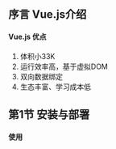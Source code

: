 ## 序言 Vue.js介绍

#### Vue.js 优点

1. 体积小33K
2. 运行效率高，基于虚拟DOM
3. 双向数据绑定
4. 生态丰富、学习成本低

## 第1节 安装与部署

#### 使用<script>标签直接引入Vue.js

引入本地vue.js文件语法：

```html
<script src="./vue.script"></script>
```

通过CDN引入vue.js文件语法：

```html
<script src="https://cdn.jsdelivr.net/npm/vue/dist/vue.js"></script>
```

当下载并使用<script>标签引入Vue.js后，Vue会被注册为一个全局变量，在代码文件中使用vue()函数创建Vue实例，从而实现vue操作。

## 第2节 创建第一个vue应用

#### 声明式渲染

Vue.js的核心是一个允许采用简洁的模板语法来声明式地将数据渲染进DOM的系统

声明式渲染语法1 -- 文本插值：

```html
<div id="app">
	{{ message }}
</div>
```

```javascript
var app = new Vue({
	el: '#app',
	data: {
		message: 'hello Vue!'
	}
})
```

当在控制台中修改app.message的值时，页面渲染出的值改变

声明式渲染语法2 -- 绑定元素attribute

```html
<div id = "app-2">
    <span v-bind:title="message">
    鼠标悬停几秒钟查看此处动态绑定的提示信息！
    </span>
</div>
```

```javascript
var app2 = new Vue({
	el: '#app-2',
	data: {
		message: '页面加载于' + new Data().toLocaleString()
	}
})
```

## 第3节 数据与方法

#### new Vue()

每个Vue应用都是通过用Vue函数创建一个新的Vue实例开始的，通常使用一个变量接收Vue函数被new之后的结果，也就是作为Vue的一个对象，通常使用vm(ViewModel视图模型的缩写)来代表Vue的一个实例，该过程语法如下：

```javascript
var vm = new Vue({

})
```

#### data: data

当一个Vue实例被创建时，它将data对象中的所有属性加入到Vue的响应式系统中。当这些属性的值发生改变时，视图将会产生“响应”，即匹配更新为新的值，示例如下：

```html
<div id="app">
</div>
```

```javascript
var data = { a : 1 };
var vm = new Vue({
    el: "#app",
    data: data
});
```

```javascript
data.a = "hi";
```

```javascript
vm.a = "hi, again";
```

以上改变data.a的值和vm.a的值效果相同，另外如果希望显示变量，则需要在new Vue()中就对该变量进行声明

#### Object.freeze()

Vue提供Object.freeze()方法，阻止修改现有的属性，同时响应系统中无法追踪变化，实例如下：

```html
<div id = "app">
    <p>{{ foo}}</p>
    <button v-on:click="foo = 'baz'">Change it</button>
</div>
```

```javascript
var obj = {
	foo: 'bar'
}

Object.freeze(obj)

new Vue({
    el: '#app',
    data: obj
})
```

以上语句使用freeze()方法让obj对象不再进行响应式

#### Vue实例属性和方法

Vue实例的实例属性和方法都有前缀$，以便与用户定义的属性区分开来，实例如下：

```javascript
var data = { a: 1}
var vm = new Vue({
	el: '#example',
	data: data
})

console.log(vm.$data === data); //true
console.log(vm.$el = document.getElementById('example')); //true

//$watch是一个实例方法，注意该方法是放在data.2 = 2;语句之前
vm.$watch('a', function (newValue, oldValue) {
    console.log("newValue: ", newValue); //2
    console.log("oldValue: ", oldValue); //1
})

data.a = 2;
```

注意：$watch()方法是放置于数据修改语句，即data.2 = 2的前面

## 第4节 生命周期

#### Vue实例的初始化过程

Vue实例在创建时需要经过一系列的初始化过程，例如设置数据监听、编译模板、将实例挂在到DOM并在数据变化时更新DOM等。

#### 命周期钩子

在Vue实例初始化过程中会运行一些叫做生命周期钩子的函数，可以借此在不同阶段添加需要的代码，生命周期钩子使用方法如下：

```javascript
new Vue({
	data: {
		a: 1
	},
	created: function() {
		//'this'指向vm实例
		console.log('a is: ' + this.a);
	}
})
```

#### 生期周期钩子API

在Vue官网>学习>API>[选项/生命周期钩子章节]([https://cn.vuejs.org/v2/api/#%E9%80%89%E9%A1%B9-%E7%94%9F%E5%91%BD%E5%91%A8%E6%9C%9F%E9%92%A9%E5%AD%90](https://cn.vuejs.org/v2/api/#选项-生命周期钩子))中可以查看所有生命周期钩子API

#### 生命周期钩子用法

生命周期钩子代码需要写在使用Vue函数创建的对象内，以对象属性的方式声明，该属性为一个函数，在不同生命周期阶段系统将自动调用这些函数，以beforeCreate、Created、beforeMount、mounted、beforeUpdate、updated三组常用生命周期函数为例，实例如下：

```html
<div id="app">
	{{msg}}
</div>
```

```javascript
var vm = new Vue({
    el: '#app',
    data: {
        msg: "hi vue",
    },
    beforeCreate: function(){
        console.log('beforeCreate');
    },
    created: function(){
    	console.log('created');
	},
	beforeMount: function(){
        console.log('beforeMount');
    },
    mounted: function(){
        console.log('mounted');
    }
})；

setTimeout(function(){
    vm.msg = "change......";
}, 3000);
```

## 第五节 模板语法-插值

#### 模板语法

Vue.js使用了基于HTML的模板语法。允许开发者声明式地将DOM绑定至底层Vue实例的数据。

#### 文本插值

数据绑定最常见的形式就是使用“Mustache”语法（双大括号）的文本插值，实例如下：

```html
<span>Message: {{ msg }}</span>
```

```javascript
var vm = new Vue({
	el: "span",
	data: {
		msg: "模板语法-插值"
	}
})
```

使用v-once指令可以实现一次性插值，即当数据改变时，插值处的内容不会更新。

```html
<span v-once>使用v-once指令实现一次性插值：{{ msg }}</span>
```

```javascript
var vm = new Vue({
	el: "span,
	data: {
		msg: "使用v-once该插值处的内容无法改变",
	}
})
```

此时使用如下代码修改msg的值，插值处的内容不变。

```javascript
vm.msg = "test";
```

#### 原始HTML

双大括号{{}}会将数据解释为普通文本，而非HTML代码。为了输出真正的HTML，需要使用v-html指令，代码如下：

```html
<div>
	<p>Using mustaches: {{ rawHtml }}</p>
	<p>Using v-html directive: <span v-html="rawHtml"></span></p>
</div>
```

```javascript
var vm3 = new Vue({
	el: "div",
	data: {
		rawHtml: '<span style="color:red">This should be red.</span>',
	}
})
```

#### 特性

使用v-bind指令实现HTML attribute模板语法

```html
<div id="red">
    <div v-bind:class="color">test</div>
</div>
```

```javascript
var vm = new Vue({
	el: "#red",
	data: {
		color: 'red'
	}
});
```

```css
.red {
	color: red;
}
```

#### 模板语法实现JavaScript表达式

实例如下：

```html
<p>{{ number + 1 }}</p>
<p>{{ ok ? 'YES' : 'No' }}</p>
<p>{{ message.split('').reverse().join('') }}</pp>
```

```javascript
var vm = new Vue({
	el: "p",
	data: {
		number ：10，
		ok : false,
        message: "vue"
	}
})
```

## 第六节 模板语法-指令

#### 指令

指令(directives)是带有v-前缀的特殊特性。指令特性的值预期是单个Javascript表达式(v-for例外)。

指令的职责是当表达式的值改变时，将其产生的连带影响，响应式地作用于DOM，实例如下：

```html
<p v-if="seen">现在你看到我了</p>
```

```javascript
var vm = new Vue({
	el: "#app",
	data: {
		seen : true
	}
})
```

#### 参数

一些指令能够接收一个“参数”，在指令名称之后以冒号表示，例如v-bind指令可以用于响应式的更新HTML attribute，实例如下：

```html
<a v-bind:href="url">...</a>
```

```javascript
var vm = new Vue({
	el: "#app",
	data: {
		url : "http://github.com"
	}
})
```

#### 修饰符

修饰符(modifier)是以半角句号.指明的特殊后缀，用于指出一个指令应该以特殊方式绑定，例如.prevent修饰符告诉v-on指令对于触发的事件调用event.preventDefault()，实例如下：

```html
<div v-on:click="click1">
	<div v-on:click.stop="click2">
		click me!
	</div>
</div>
```

```javascript
methods: {
	click1 : function() {
		console.log('click1');
	},
	click2 : function() {
		console.log('click2');
	}
}
```

## 第7节 class与style绑定

#### v-bind

在vue数据绑定中，可以使用v-bind指令操作元素的class列表和内联样式，只需要通过表达式计算出字符串结果即可。为应对字符串拼接麻烦且易错，在将v-bind用于class和style时，Vue.js做了专门的增强。表达式结果类型除了字符串之外还可以是对象或数组。

#### 使用对象绑定HTML Class

可以传给v-bind:class一个对象，以动态的切换class，实例如下：

```html
<div id="app">
	<div 
	class="font-size"
	v-bind:class="{ active: isActive , green : isGreen}"
	style="width:200px; height:200px; text-align:center; line-height:200px;">
	hi vue
	</div>    
</div>
```

```javascript
var vm = new Vue({
	el: "#app",
	data: {
		isActive : true,
         isGreem : true
	}
});
```

```css
.green {
    color: green;
}
.active {
    background: red;
}
```

#### 使用数组绑定HTML Class

同样也可以把一个数组传给v-bind:class，以应用一个class列表，实例如下：

```html
<div id="app">
	<div class = v-bind：class="[ isActive ? 'active' : '', isGreen ? 'green' : '']"
<div>
```

```javascript
var vm = new Vue({
	el: "#app",
	data: {
		isActive : false,
		isGreen : true
	}
});
```

```css
.active {
	background: red;
}
.green {
	color: green;
}
```

#### 使用对象绑定内联样式

使用一个Javascript对象v-bind:style绑定内联样式。CSS属性名可以使用驼峰式(camelCase)或者短横线分隔(Kebab-case，短横线分隔法的属性名需要用引号括起来)。

直接将内联样式绑定到一个样式对象通常更好，这会让模板更清晰。

实例如下：

```html
<div 
v-bind:style="{ color: color, fontSize: fontSize }"
>
	hi vue again
</div>
```

```javascript
var vm = new Vue({
	el: "#app",
	data: {
		color: 'yellow',
		fontSize: '50px'
	}
})
```

























